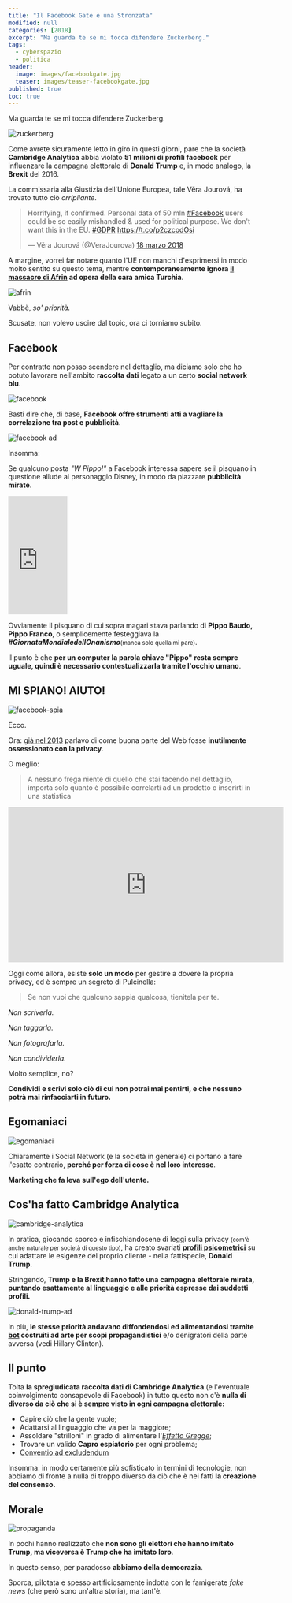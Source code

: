 ```yaml
---
title: "Il Facebook Gate è una Stronzata"
modified: null
categories: [2018]
excerpt: "Ma guarda te se mi tocca difendere Zuckerberg."
tags:
  - cyberspazio
  - politica
header:  
  image: images/facebookgate.jpg
  teaser: images/teaser-facebookgate.jpg
published: true
toc: true
---
```


Ma guarda te se mi tocca difendere Zuckerberg.

![zuckerberg](https://www.irishtimes.com/polopoly_fs/1.3431877.1521397888!/image/image.jpg_gen/derivatives/box_620_330/image.jpg)

Come avrete sicuramente letto in giro in questi giorni, pare che la società **Cambridge Analytica** abbia violato **51 milioni di profili facebook** per influenzare la campagna elettorale di **Donald Trump** e, in modo analogo, la **Brexit** del 2016.

La commissaria alla Giustizia dell'Unione Europea, tale Věra Jourová, ha trovato tutto ciò _orripilante_.

<blockquote class="twitter-tweet" data-lang="it"><p lang="en" dir="ltr">Horrifying, if confirmed. Personal data of 50 mln <a href="https://twitter.com/hashtag/Facebook?src=hash&amp;ref_src=twsrc%5Etfw">#Facebook</a> users could be so easily mishandled &amp; used for political purpose. We don&#39;t want this in the EU. <a href="https://twitter.com/hashtag/GDPR?src=hash&amp;ref_src=twsrc%5Etfw">#GDPR</a> <a href="https://t.co/p2czcodOsi">https://t.co/p2czcodOsi</a></p>&mdash; Věra Jourová (@VeraJourova) <a href="https://twitter.com/VeraJourova/status/975435613632651264?ref_src=twsrc%5Etfw">18 marzo 2018</a></blockquote>
<script async src="https://platform.twitter.com/widgets.js" charset="utf-8"></script>

A margine, vorrei far notare quanto l'UE non manchi d'esprimersi in modo molto sentito su questo tema, mentre **contemporaneamente ignora [il massacro di Afrin](http://www.linkiesta.it/it/article/2018/03/20/la-caduta-di-afrin-e-la-prova-che-del-terrorismo-e-dei-morti-non-ce-ne/37496/) ad opera della cara amica Turchia**.

![afrin](https://kurddaily.com/wp-content/uploads/2018/01/20180122-20180122-dui0ib1x0aukqolaffe32-image45397e-image.jpg)

Vabbè, _so' priorità._ 

Scusate, non volevo uscire dal topic, ora ci torniamo subito.

## Facebook 

Per contratto non posso scendere nel dettaglio, ma diciamo solo che ho potuto lavorare nell'ambito **raccolta dati** legato a un certo **social network blu**.

![facebook](https://img.memecdn.com/welcome-to-facebook_o_1181924.jpg)

Basti dire che, di base, **Facebook offre strumenti atti a vagliare la correlazione tra post e pubblicità**.

![facebook ad](https://connecteam.com/wp-content/uploads/2017/09/1-Jh4iN2XAMmuPsKjAR-3BcA.jpeg)

Insomma: 

Se qualcuno posta _"W Pippo!"_ a Facebook interessa sapere se il pisquano in questione allude al personaggio Disney, in modo da piazzare **pubblicità mirate**.

<iframe style="width:120px;height:240px;" marginwidth="0" marginheight="0" scrolling="no" frameborder="0" src="https://rcm-eu.amazon-adsystem.com/e/cm?ref=qf_sp_asin_til&t=xabacadabra-21&m=amazon&o=29&p=8&l=as1&IS1=1&asins=B00DQBMQLG&linkId=8c53aeb98fd3497724a3be08414801d9&bc1=FFFFFF&lt1=_top&fc1=333333&lc1=0066C0&bg1=FFFFFF&f=ifr">
    </iframe>

Ovviamente il pisquano di cui sopra magari stava parlando di **Pippo Baudo, Pippo Franco**, o semplicemente festeggiava la **_#GiornataMondialedellOnanismo_**<small>(manca solo quella mi pare)</small>.

Il punto è che **per un computer la parola chiave "Pippo" resta sempre uguale, quindi è necessario contestualizzarla tramite l'occhio umano**. 

## MI SPIANO! AIUTO!

![facebook-spia](https://www.jabuka.tv/wp-content/uploads/2017/10/stalkscan-facebook-810x452.jpg)

Ecco. 

Ora: [già nel 2013](https://www.xabacadabra.com/2013/la-web-ossessione-per-la-privacy/) parlavo di come buona parte del Web fosse **inutilmente ossessionato con la privacy**.

O meglio: 

> A nessuno frega niente di quello che stai facendo nel dettaglio, importa solo quanto è possibile correlarti ad un prodotto o inserirti in una statistica

<iframe width="560" height="315" src="https://www.youtube.com/embed/5pFX2P7JLwA" frameborder="0" allow="autoplay; encrypted-media" allowfullscreen></iframe>

Oggi come allora, esiste **solo un modo** per gestire a dovere la propria privacy, ed è sempre un segreto di Pulcinella:

> Se non vuoi che qualcuno sappia qualcosa, tienitela per te.

_Non scriverla._

_Non taggarla._

_Non fotografarla._

_Non condividerla._

Molto semplice, no?

**Condividi e scrivi solo ciò di cui non potrai mai pentirti, e che nessuno potrà mai rinfacciarti in futuro.**

## Egomaniaci

![egomaniaci](https://socialnewsdaily.com/wp-content/uploads/2014/03/social-media-and-narcissistic-behaviors.jpg)

Chiaramente i Social Network (e la società in generale) ci portano a fare l'esatto contrario, **perché per forza di cose è nel loro interesse**.

**Marketing che fa leva sull'ego dell'utente.**

## Cos'ha fatto Cambridge Analytica

![cambridge-analytica](https://media1.s-nbcnews.com/j/MSNBC/Components/Video/201803/n_joy_cambridgeanalytica_180318_1920x1080.1200;630;7;70;5.jpg)

In pratica, giocando sporco e infischiandosene di leggi sulla privacy <small>(com'è anche naturale per società di questo tipo)</small>, ha creato svariati [**profili psicometrici**](https://it.wikipedia.org/wiki/Psicometria) su cui adattare le esigenze del proprio cliente - nella fattispecie, **Donald Trump**.

Stringendo, **Trump e la Brexit hanno fatto una campagna elettorale mirata, puntando esattamente al linguaggio e alle priorità espresse dai suddetti profili.**

![donald-trump-ad](https://domainnamewire.com/wp-content/trump-1.jpg)

In più, **le stesse priorità andavano diffondendosi ed alimentandosi tramite [bot](https://it.wikipedia.org/wiki/Bot) costruiti ad arte per scopi propagandistici** e/o denigratori della parte avversa (vedi Hillary Clinton).

## Il punto

Tolta **la spregiudicata raccolta dati di Cambridge Analytica** (e l'eventuale coinvolgimento consapevole di Facebook) in tutto questo non c'è **nulla di diverso da ciò che si è sempre visto in ogni campagna elettorale:**

- Capire ciò che la gente vuole;
- Adattarsi al linguaggio che va per la maggiore;
- Assoldare "strilloni" in grado di alimentare l'[_Effetto Gregge_](https://it.wikipedia.org/wiki/Comportamento_del_gregge);
- Trovare un valido **Capro espiatorio** per ogni problema;
- [Conventio ad excludendum](https://it.wikipedia.org/wiki/Conventio_ad_excludendum)

Insomma: in modo certamente più sofisticato in termini di tecnologie, non abbiamo di fronte a nulla di troppo diverso da ciò che è nei fatti **la creazione del consenso.**

## Morale

![propaganda](https://res.cloudinary.com/dk-find-out/image/upload/q_80,w_1920,f_auto/A-rexfeatures_901040a_ts4yx2.jpg)

In pochi hanno realizzato che **non sono gli elettori che hanno imitato Trump, ma viceversa è Trump che ha imitato loro**. 

In questo senso, per paradosso **abbiamo della democrazia**. 

Sporca, pilotata e spesso artificiosamente indotta con le famigerate _fake news_ (che però sono un'altra storia), ma tant'è.    